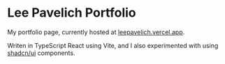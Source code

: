 # Lee Pavelich Portfolio

My portfolio page, currently hosted at [leepavelich.vercel.app](https://leepavelich.vercel.app/).

Writen in TypeScript React using Vite, and I also experimented with using [shadcn/ui](https://ui.shadcn.com/) components.
